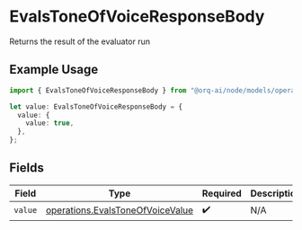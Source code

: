 # EvalsToneOfVoiceResponseBody

Returns the result of the evaluator run

## Example Usage

```typescript
import { EvalsToneOfVoiceResponseBody } from "@orq-ai/node/models/operations";

let value: EvalsToneOfVoiceResponseBody = {
  value: {
    value: true,
  },
};
```

## Fields

| Field                                                                                | Type                                                                                 | Required                                                                             | Description                                                                          |
| ------------------------------------------------------------------------------------ | ------------------------------------------------------------------------------------ | ------------------------------------------------------------------------------------ | ------------------------------------------------------------------------------------ |
| `value`                                                                              | [operations.EvalsToneOfVoiceValue](../../models/operations/evalstoneofvoicevalue.md) | :heavy_check_mark:                                                                   | N/A                                                                                  |